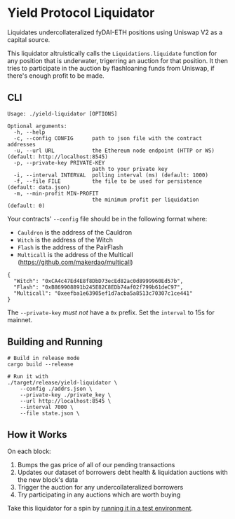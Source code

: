 # Yield Protocol Liquidator

Liquidates undercollateralized fyDAI-ETH positions using Uniswap V2 as a capital source.

This liquidator altruistically calls the `Liquidations.liquidate` function for any
position that is underwater, trigerring an auction for that position. It then tries
to participate in the auction by flashloaning funds from Uniswap, if there's enough
profit to be made.

## CLI

```
Usage: ./yield-liquidator [OPTIONS]

Optional arguments:
  -h, --help
  -c, --config CONFIG      path to json file with the contract addresses
  -u, --url URL            the Ethereum node endpoint (HTTP or WS) (default: http://localhost:8545)
  -p, --private-key PRIVATE-KEY
                           path to your private key
  -i, --interval INTERVAL  polling interval (ms) (default: 1000)
  -f, --file FILE          the file to be used for persistence (default: data.json)
  -m, --min-profit MIN-PROFIT
                           the minimum profit per liquidation (default: 0)
```

Your contracts' `--config` file should be in the following format where:
 * `Cauldron` is the address of the Cauldron
 * `Witch` is the address of the Witch
 * `Flash` is the address of the PairFlash
 * `Multicall` is the address of the Multicall (https://github.com/makerdao/multicall)
```
{
  "Witch": "0xCA4c47Ed4E8f8DbD73ecEd82ac0d8999960Ed57b",
  "Flash": "0xB869908891b245E82C8EDb74af02f799b61deC97",
  "Multicall": "0xeefba1e63905ef1d7acba5a8513c70307c1ce441"
}
```

The `--private-key` _must not_ have a `0x` prefix. Set the `interval` to 15s for mainnet.

## Building and Running

```
# Build in release mode
cargo build --release

# Run it with 
./target/release/yield-liquidator \
    --config ./addrs.json \
    --private-key ./private_key \
    --url http://localhost:8545 \
    --interval 7000 \
    --file state.json \
```

## How it Works

On each block:
1. Bumps the gas price of all of our pending transactions
2. Updates our dataset of borrowers debt health & liquidation auctions with the new block's data
3. Trigger the auction for any undercollateralized borrowers
4. Try participating in any auctions which are worth buying

Take this liquidator for a spin by [running it in a test environment](TESTNET.md).
